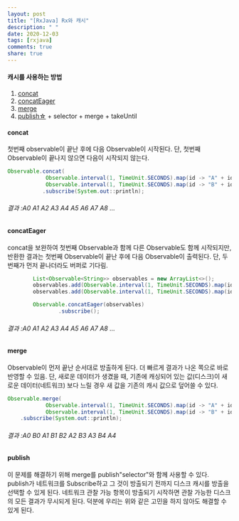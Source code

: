 ```yaml
---
layout: post
title: "[RxJava] Rx와 캐시"
description: " "
date: 2020-12-03
tags: [rxjava]
comments: true
share: true
---
```



#### 캐시를 사용하는 방법 
1. [concat](http://reactivex.io/documentation/operators/concat.html)
2. [concatEager](http://reactivex.io/RxJava/javadoc/rx/Observable.html#concatEager(java.lang.Iterable))
3. [merge](http://reactivex.io/documentation/operators/merge.html)
4. [publish☆](http://reactivex.io/RxJava/javadoc/rx/Observable.html#publish(rx.functions.Func1)) + selector + merge + takeUntil


#### concat
첫번째 observable이 끝난 후에 다음 Observable이 시작된다.
단, 첫번째 Observable이 끝나지 않으면 다음이 시작되지 않는다.



```java
Observable.concat(            
		   	Observable.interval(1, TimeUnit.SECONDS).map(id -> "A" + id),
         	Observable.interval(1, TimeUnit.SECONDS).map(id -> "B" + id))
           .subscribe(System.out::println);
```

###### 결과 :A0 A1 A2 A3 A4 A5 A6 A7 A8 ...


#### concatEager
concat을 보완하여 첫번째 Observable과 함께 다른 Observable도 함께 시작되지만, 반환한 결과는 첫번째 Observable이 끝난 후에 다음 Observable이 출력된다. 단, 두번째가 먼저 끝나더라도 버퍼로 기다림.


```java
        List<Observable<String>> observables = new ArrayList<>();
        observables.add(Observable.interval(1, TimeUnit.SECONDS).map(id -> "A" + id));
        observables.add(Observable.interval(1, TimeUnit.SECONDS).map(id -> "B" + id));

        Observable.concatEager(observables)
                .subscribe();
```

###### 결과 :A0 A1 A2 A3 A4 A5 A6 A7 A8 ...


#### merge

Observable이 먼저 끝난 순서대로 방출하게 된다. 더 빠르게 결과가 나온 쪽으로 바로 반영할 수 있음.
단, 새로운 데이터가 생겼을 때, 기존에 캐싱되어 있는 값(디스크)이 새로운 데이터(네트워크) 보다 느릴 경우 새 값을 기존의 캐시 값으로 덮어쓸 수 있다.


```java
Observable.merge(
            Observable.interval(1, TimeUnit.SECONDS).map(id -> "A" + id),
            Observable.interval(1, TimeUnit.SECONDS).map(id -> "B" + id))
    .subscribe(System.out::println);
```

###### 결과 :A0 B0 A1 B1 B2 A2 B3 A3 B4 A4


#### publish
이 문제를 해결하기 위해 merge를 publish"selector"와 함께 사용할 수 있다. publish가 네트워크를 Subscribe하고 그 것이 방출되기 전까지 디스크 캐시를 방출을 선택할 수 있게 된다. 네트워크 관찰 가능 항목이 방출되기 시작하면 관찰 가능한 디스크의 모든 결과가 무시되게 된다. 덕분에 우리는 위와 같은 고민을 하지 않아도 해결할 수 있게 된다.